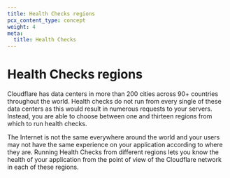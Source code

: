 ```yaml
---
title: Health Checks regions
pcx_content_type: concept
weight: 4
meta:
  title: Health Checks
---
```


# Health Checks regions

Cloudflare has data centers in more than 200 cities across 90+ countries throughout the world. Health checks do not run from every single of these data centers as this would result in numerous requests to your servers. Instead, you are able to choose between one and thirteen regions from which to run health checks.

The Internet is not the same everywhere around the world and your users may not have the same experience on your application according to where they are. Running Health Checks from different regions lets you know the health of your application from the point of view of the Cloudflare network in each of these regions.
